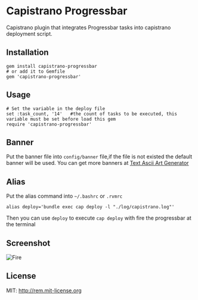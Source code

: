 # Capistrano Progressbar

Capistrano plugin that integrates Progressbar tasks into capistrano deployment script.

## Installation

    gem install capistrano-progressbar
    # or add it to Gemfile
    gem 'capistrano-progressbar'
## Usage

    # Set the variable in the deploy file
    set :task_count, '14'   #the count of tasks to be executed, this variable must be set before load this gem
    require 'capistrano-progressbar'
## Banner

Put the banner file into `config/banner` file,if the file is not existed the default banner will be used.
You can get more banners at [Text Ascii Art Generator](http://patorjk.com/software/taag/)
    
## Alias

Put the alias command into `~/.bashrc` or `.rvmrc`

    alias deploy='bundle exec cap deploy -l "./log/capistrano.log"'
    
Then you can use `deploy` to execute `cap deploy` with fire the progressbar at the terminal

## Screenshot
![Fire](http://i.imgur.com/GF6QE.jpg)
## License
MIT: http://rem.mit-license.org
